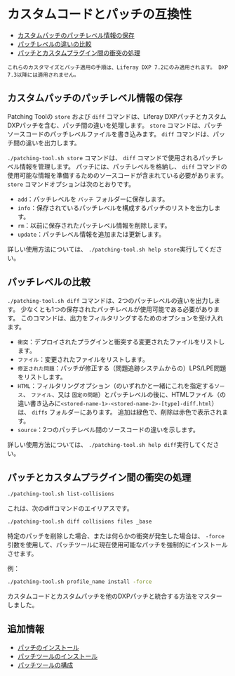 # カスタムコードとパッチの互換性


  - [カスタムパッチのパッチレベル情報の保存](#storing-patch-level-information-for-custom-patches)
  - [パッチレベルの違いの比較](#comparing-patch-level-differences)
  - [パッチとカスタムプラグイン間の衝突の処理](#handling-collisions-between-patches-and-custom-plugins)

<!-- end list -->

```{important}
これらのカスタマイズとパッチ適用の手順は、Liferay DXP 7.2にのみ適用されます。 DXP 7.3以降には適用されません。
```

## カスタムパッチのパッチレベル情報の保存

Patching Toolの `store` および `diff` コマンドは、Liferay DXPパッチとカスタムDXPパッチを含む、パッチ間の違いを処理します。 `store` コマンドは、パッチソースコードのパッチレベルファイルを書き込みます。 `diff` コマンドは、パッチ間の違いを出力します。

`./patching-tool.sh store` コマンドは、 `diff` コマンドで使用されるパッチレベル情報を管理します。 パッチには、パッチレベルを格納し、 `diff` コマンドの使用可能な情報を準備するためのソースコードが含まれている必要があります。 `store` コマンドオプションは次のとおりです。

  - `add`：パッチレベルを `パッチ` フォルダーに保存します。
  - `info`：保存されているパッチレベルを構成するパッチのリストを出力します。
  - `rm`：以前に保存されたパッチレベル情報を削除します。
  - `update`：パッチレベル情報を追加または更新します。

詳しい使用方法については、 `./patching-tool.sh help store`実行してください。

## パッチレベルの比較

`./patching-tool.sh diff` コマンドは、2つのパッチレベルの違いを出力します。 少なくとも1つの保存されたパッチレベルが使用可能である必要があります。 このコマンドは、出力をフィルタリングするためのオプションを受け入れます。

  - `衝突`：デプロイされたプラグインと衝突する変更されたファイルをリストします。
  - `ファイル`：変更されたファイルをリストします。
  - `修正された問題`：パッチが修正する（問題追跡システムからの）LPS/LPE問題をリストします。
  - `HTML`：フィルタリングオプション（のいずれかと一緒にこれを指定する`ソース`、 `ファイル`、又は `固定の問題`）とパッチレベルの後に、HTMLファイル（の違い書き込みに`<stored-name-1>-<stored-name-2>-[type]-diff.html`）は、 `diffs` フォルダーにあります。 追加は緑色で、削除は赤色で表示されます。
  - `source`：2つのパッチレベル間のソースコードの違いを示します。

詳しい使用方法については、 `./patching-tool.sh help diff`実行してください。

## パッチとカスタムプラグイン間の衝突の処理


``` bash
./patching-tool.sh list-collisions
```

これは、次のdiffコマンドのエイリアスです。

``` bash
./patching-tool.sh diff collisions files _base
```


特定のパッチを削除した場合、または何らかの衝突が発生した場合は、 `-force` 引数を使用して、パッチツールに現在使用可能なパッチを強制的にインストールさせます。

例：

``` bash
./patching-tool.sh profile_name install -force
```

カスタムコードとカスタムパッチを他のDXPパッチと統合する方法をマスターしました。

## 追加情報

  - [パッチのインストール](../installing-patches-for-dxp-7-3-and-earlier.md)
  - [パッチツールのインストール](../../reference/installing-the-patching-tool.md)
  - [パッチツールの構成](../../reference/configuring-the-patching-tool.md)
